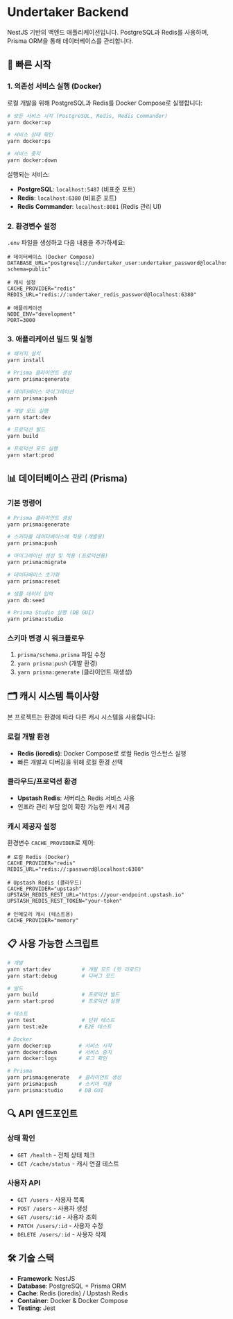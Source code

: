 # Undertaker Backend

NestJS 기반의 백엔드 애플리케이션입니다. PostgreSQL과 Redis를 사용하며, Prisma ORM을 통해 데이터베이스를 관리합니다.

## 🚀 빠른 시작

### 1. 의존성 서비스 실행 (Docker)

로컬 개발을 위해 PostgreSQL과 Redis를 Docker Compose로 실행합니다:

```bash
# 모든 서비스 시작 (PostgreSQL, Redis, Redis Commander)
yarn docker:up

# 서비스 상태 확인
yarn docker:ps

# 서비스 중지
yarn docker:down
```

실행되는 서비스:

- **PostgreSQL**: `localhost:5487` (비표준 포트)
- **Redis**: `localhost:6380` (비표준 포트)
- **Redis Commander**: `localhost:8081` (Redis 관리 UI)

### 2. 환경변수 설정

`.env` 파일을 생성하고 다음 내용을 추가하세요:

```env
# 데이터베이스 (Docker Compose)
DATABASE_URL="postgresql://undertaker_user:undertaker_password@localhost:5487/undertaker_db?schema=public"

# 캐시 설정
CACHE_PROVIDER="redis"
REDIS_URL="redis://:undertaker_redis_password@localhost:6380"

# 애플리케이션
NODE_ENV="development"
PORT=3000
```

### 3. 애플리케이션 빌드 및 실행

```bash
# 패키지 설치
yarn install

# Prisma 클라이언트 생성
yarn prisma:generate

# 데이터베이스 마이그레이션
yarn prisma:push

# 개발 모드 실행
yarn start:dev

# 프로덕션 빌드
yarn build

# 프로덕션 모드 실행
yarn start:prod
```

## 📊 데이터베이스 관리 (Prisma)

### 기본 명령어

```bash
# Prisma 클라이언트 생성
yarn prisma:generate

# 스키마를 데이터베이스에 적용 (개발용)
yarn prisma:push

# 마이그레이션 생성 및 적용 (프로덕션용)
yarn prisma:migrate

# 데이터베이스 초기화
yarn prisma:reset

# 샘플 데이터 입력
yarn db:seed

# Prisma Studio 실행 (DB GUI)
yarn prisma:studio
```

### 스키마 변경 시 워크플로우

1. `prisma/schema.prisma` 파일 수정
2. `yarn prisma:push` (개발 환경)
3. `yarn prisma:generate` (클라이언트 재생성)

## 🗂️ 캐시 시스템 특이사항

본 프로젝트는 환경에 따라 다른 캐시 시스템을 사용합니다:

### 로컬 개발 환경

- **Redis (ioredis)**: Docker Compose로 로컬 Redis 인스턴스 실행
- 빠른 개발과 디버깅을 위해 로컬 환경 선택

### 클라우드/프로덕션 환경

- **Upstash Redis**: 서버리스 Redis 서비스 사용
- 인프라 관리 부담 없이 확장 가능한 캐시 제공

### 캐시 제공자 설정

환경변수 `CACHE_PROVIDER`로 제어:

```env
# 로컬 Redis (Docker)
CACHE_PROVIDER="redis"
REDIS_URL="redis://:password@localhost:6380"

# Upstash Redis (클라우드)
CACHE_PROVIDER="upstash"
UPSTASH_REDIS_REST_URL="https://your-endpoint.upstash.io"
UPSTASH_REDIS_REST_TOKEN="your-token"

# 인메모리 캐시 (테스트용)
CACHE_PROVIDER="memory"
```

## 📋 사용 가능한 스크립트

```bash
# 개발
yarn start:dev          # 개발 모드 (핫 리로드)
yarn start:debug        # 디버그 모드

# 빌드
yarn build              # 프로덕션 빌드
yarn start:prod         # 프로덕션 실행

# 테스트
yarn test               # 단위 테스트
yarn test:e2e          # E2E 테스트

# Docker
yarn docker:up         # 서비스 시작
yarn docker:down       # 서비스 중지
yarn docker:logs       # 로그 확인

# Prisma
yarn prisma:generate   # 클라이언트 생성
yarn prisma:push       # 스키마 적용
yarn prisma:studio     # DB GUI
```

## 🔍 API 엔드포인트

### 상태 확인

- `GET /health` - 전체 상태 체크
- `GET /cache/status` - 캐시 연결 테스트

### 사용자 API

- `GET /users` - 사용자 목록
- `POST /users` - 사용자 생성
- `GET /users/:id` - 사용자 조회
- `PATCH /users/:id` - 사용자 수정
- `DELETE /users/:id` - 사용자 삭제

## 🛠️ 기술 스택

- **Framework**: NestJS
- **Database**: PostgreSQL + Prisma ORM
- **Cache**: Redis (ioredis) / Upstash Redis
- **Container**: Docker & Docker Compose
- **Testing**: Jest
